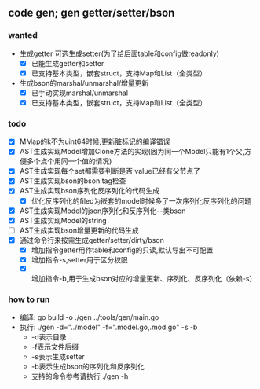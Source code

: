 ## code gen; gen getter/setter/bson
### wanted
- 生成getter 可选生成setter(为了给后面table和config做readonly)
    - [X] 已能生成getter和setter
    - [X] 已支持基本类型，嵌套struct，支持Map和List（全类型）
- 生成bson的marshal/unmarshal/增量更新
    - [X] 已手动实现marshal/unmarshal
    - [X] 已支持基本类型，嵌套struct，支持Map和List（全类型）

### todo
- [X] MMap的k不为uint64时候,更新脏标记的编译错误
- [X] AST生成实现Model增加Clone方法的实现(因为同一个Model只能有1个父,方便多个点个用同一个值的情况)
- [X] AST生成实现每个set都需要判断是否 value已经有父节点了
- [X] AST生成实现bson的bson.tag检查
- [X] AST生成实现bson序列化反序列化的代码生成
    - [X] 优化反序列化的filed为嵌套的model时候多了一次序列化反序列化的问题
- [X] AST生成实现Model的json序列化和反序列化--类bson
- [X] AST生成实现Model的string
- [ ] AST生成实现bson增量更新的代码生成
- [X] 通过命令行来按需生成getter/setter/dirty/bson
    - [X] 增加指令getter用作table和config的只读,默认导出不可配置
    - [X] 增加指令-s,setter用于区分权限
    - [X] 增加指令-b,用于生成bson对应的增量更新、序列化、反序列化（依赖-s）

### how to run
- 编译: go build -o ./gen ../tools/gen/main.go
- 执行: ./gen -d="../model" -f=".model.go,.mod.go" -s -b
    - -d表示目录
    - -f表示文件后缀
    - -s表示生成setter
    - -b表示生成bson的序列化和反序列化
    - 支持的命令参考请执行 ./gen -h